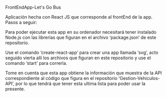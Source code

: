 FrontEndApp-Let's Go Bus

Aplicación hecha con React JS que corresponde al frontEnd de la app.
Pasos a seguir:

Para poder ejecutar esta app en su ordenador necesitará tener instalado Node.js con las librerías que figuran en el archivo ‘package.json’ de este repositorio.

Use el comando ‘create-react-app’ para crear una app llamada ‘svg’, acto seguido vierta allí los archivos que figuran en este repositorio y use el comando ‘start’ para correrla.

Tome en cuenta que esta app obtiene la información que muestra de la API correspondiente al código que figura en el repositorio ‘Gestion-Vehiculos-API’, por lo que tendrá que tener esta ultima lista para poder usar la presente.
